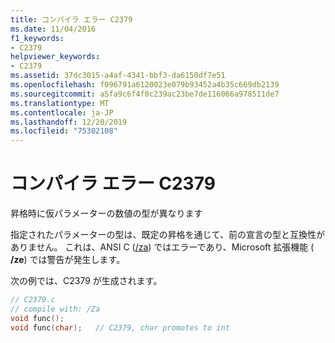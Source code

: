 ```yaml
---
title: コンパイラ エラー C2379
ms.date: 11/04/2016
f1_keywords:
- C2379
helpviewer_keywords:
- C2379
ms.assetid: 37dc3015-a4af-4341-bbf3-da6150df7e51
ms.openlocfilehash: f096791a6120023e079b93452a4b35c669db2139
ms.sourcegitcommit: a5fa9c6f4f0c239ac23be7de116066a978511de7
ms.translationtype: MT
ms.contentlocale: ja-JP
ms.lasthandoff: 12/20/2019
ms.locfileid: "75302108"
---
```

# <a name="compiler-error-c2379"></a>コンパイラ エラー C2379

昇格時に仮パラメーターの数値の型が異なります

指定されたパラメーターの型は、既定の昇格を通じて、前の宣言の型と互換性がありません。 これは、ANSI C ([/za](../../build/reference/za-ze-disable-language-extensions.md)) ではエラーであり、Microsoft 拡張機能 ( **/ze**) では警告が発生します。

次の例では、C2379 が生成されます。

```c
// C2379.c
// compile with: /Za
void func();
void func(char);   // C2379, char promotes to int
```
